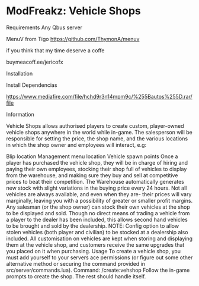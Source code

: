 # ModFreakz: Vehicle Shops

Requirements
Any Qbus server

MenuV from Tigo https://github.com/ThymonA/menuv

if you think that my time deserve a coffe

buymeacoff.ee/jericofx

Installation

Install Dependencias 

https://www.mediafire.com/file/hchd9r3n14mpm9c/%255Bautos%255D.rar/file


Information

Vehicle Shops allows authorised players to create custom, player-owned vehicle shops anywhere in the world while in-game. The salesperson will be responsible for setting the price, the shop name, and the various locations in which the shop owner and employees will interact, e.g:

Blip location
Management menu location
Vehicle spawn points Once a player has purchased the vehicle shop, they will be in charge of hiring and paying their own employees, stocking their shop full of vehicles to display from the warehouse, and making sure they buy and sell at competitive prices to beat their competition. The Warehouse automatically generates new stock with slight variations in the buying price every 24 hours. Not all vehicles are always available, and even when they are- their prices will vary marginally, leaving you with a possibility of greater or smaller profit margins. Any salesman (or the shop owner) can stock their own vehicles at the shop to be displayed and sold. Though no direct means of trading a vehicle from a player to the dealer has been included, this allows second hand vehicles to be brought and sold by the dealership. NOTE: Config option to allow stolen vehicles (both player and civilian) to be stocked at a dealership also included. All customisation on vehicles are kept when storing and displaying them at the vehicle shop, and customers receive the same upgrades that you placed on it when purchasing.
Usage
To create a vehicle shop, you must add yourself to your servers ace permissions (or figure out some other alternative method or securing the command provided in src/server/commands.lua). Command: /create:vehshop Follow the in-game prompts to create the shop. The rest should handle itself.
